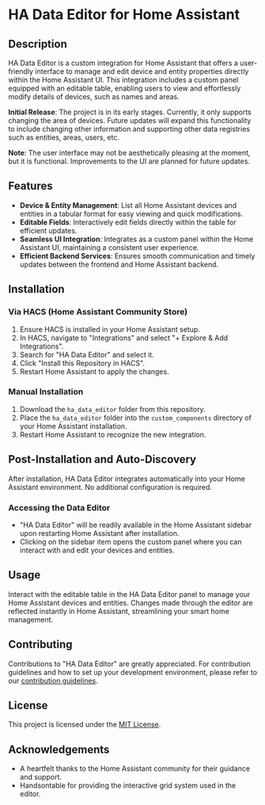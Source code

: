 # HA Data Editor for Home Assistant

## Description

HA Data Editor is a custom integration for Home Assistant that offers a user-friendly interface to manage and edit device and entity properties directly within the Home Assistant UI. This integration includes a custom panel equipped with an editable table, enabling users to view and effortlessly modify details of devices, such as names and areas.

**Initial Release**: The project is in its early stages. Currently, it only supports changing the area of devices. Future updates will expand this functionality to include changing other information and supporting other data registries such as entities, areas, users, etc.

**Note**: The user interface may not be aesthetically pleasing at the moment, but it is functional. Improvements to the UI are planned for future updates.

## Features

- **Device & Entity Management**: List all Home Assistant devices and entities in a tabular format for easy viewing and quick modifications.
- **Editable Fields**: Interactively edit fields directly within the table for efficient updates.
- **Seamless UI Integration**: Integrates as a custom panel within the Home Assistant UI, maintaining a consistent user experience.
- **Efficient Backend Services**: Ensures smooth communication and timely updates between the frontend and Home Assistant backend.

## Installation

### Via HACS (Home Assistant Community Store)

1. Ensure HACS is installed in your Home Assistant setup.
2. In HACS, navigate to "Integrations" and select "+ Explore & Add Integrations".
3. Search for "HA Data Editor" and select it.
4. Click "Install this Repository in HACS".
5. Restart Home Assistant to apply the changes.

### Manual Installation

1. Download the `ha_data_editor` folder from this repository.
2. Place the `ha_data_editor` folder into the `custom_components` directory of your Home Assistant installation.
3. Restart Home Assistant to recognize the new integration.

## Post-Installation and Auto-Discovery

After installation, HA Data Editor integrates automatically into your Home Assistant environment. No additional configuration is required.

### Accessing the Data Editor

- "HA Data Editor" will be readily available in the Home Assistant sidebar upon restarting Home Assistant after installation.
- Clicking on the sidebar item opens the custom panel where you can interact with and edit your devices and entities.

## Usage

Interact with the editable table in the HA Data Editor panel to manage your Home Assistant devices and entities. Changes made through the editor are reflected instantly in Home Assistant, streamlining your smart home management.

## Contributing

Contributions to "HA Data Editor" are greatly appreciated. For contribution guidelines and how to set up your development environment, please refer to our [contribution guidelines](CONTRIBUTING.md).

## License

This project is licensed under the [MIT License](LICENSE).

## Acknowledgements

- A heartfelt thanks to the Home Assistant community for their guidance and support.
- Handsontable for providing the interactive grid system used in the editor.
